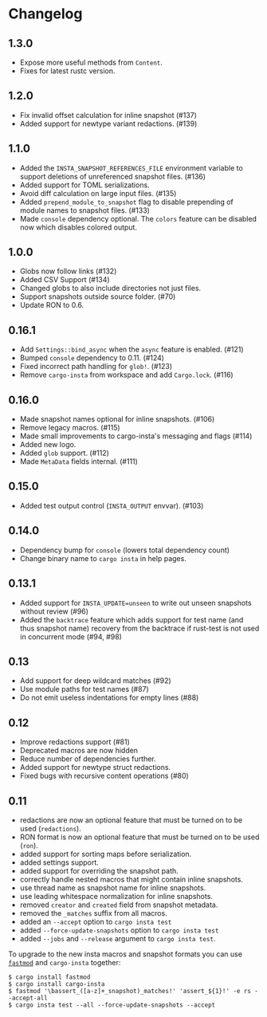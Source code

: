 # Changelog

## 1.3.0

* Expose more useful methods from `Content`.
* Fixes for latest rustc version.

## 1.2.0

* Fix invalid offset calculation for inline snapshot (#137)
* Added support for newtype variant redactions. (#139)

## 1.1.0

* Added the `INSTA_SNAPSHOT_REFERENCES_FILE` environment variable to support
  deletions of unreferenced snapshot files. (#136)
* Added support for TOML serializations.
* Avoid diff calculation on large input files. (#135)
* Added `prepend_module_to_snapshot` flag to disable prepending of module
  names to snapshot files. (#133)
* Made `console` dependency optional.  The `colors` feature can be disabled now
  which disables colored output.

## 1.0.0

* Globs now follow links (#132)
* Added CSV Support (#134)
* Changed globs to also include directories not just files.
* Support snapshots outside source folder. (#70)
* Update RON to 0.6.

## 0.16.1

* Add `Settings::bind_async` when the `async` feature is enabled. (#121)
* Bumped `console` dependency to 0.11. (#124)
* Fixed incorrect path handling for `glob!`. (#123)
* Remove `cargo-insta` from workspace and add `Cargo.lock`. (#116)

## 0.16.0

* Made snapshot names optional for inline snapshots. (#106)
* Remove legacy macros. (#115)
* Made small improvements to cargo-insta's messaging and flags (#114)
* Added new logo.
* Added `glob` support. (#112)
* Made `MetaData` fields internal. (#111)

## 0.15.0

* Added test output control (`INSTA_OUTPUT` envvar). (#103)

## 0.14.0

* Dependency bump for `console` (lowers total dependency count)
* Change binary name to `cargo insta` in help pages.

## 0.13.1

* Added support for `INSTA_UPDATE=unseen` to write out unseen snapshots without review (#96)
* Added the `backtrace` feature which adds support for test name (and thus snapshot name)
  recovery from the backtrace if rust-test is not used in concurrent mode (#94, #98)

## 0.13

* Add support for deep wildcard matches (#92)
* Use module paths for test names (#87) 
* Do not emit useless indentations for empty lines (#88)

## 0.12

* Improve redactions support (#81)
* Deprecated macros are now hidden
* Reduce number of dependencies further.
* Added support for newtype struct redactions.
* Fixed bugs with recursive content operations (#80)

## 0.11

* redactions are now an optional feature that must be turned on to be used (`redactions`).
* RON format is now an optional feature that must be turned on to be used (`ron`).
* added support for sorting maps before serialization.
* added settings support.
* added support for overriding the snapshot path.
* correctly handle nested macros that might contain inline snapshots.
* use thread name as snapshot name for inline snapshots.
* use leading whitespace normalization for inline snapshots.
* removed `creator` and `created` field from snapshot metadata.
* removed the `_matches` suffix from all macros.
* added an `--accept` option to `cargo insta test`
* added `--force-update-snapshots` option to `cargo insta test`
* added `--jobs` and `--release` argument to `cargo insta test`.

To upgrade to the new insta macros and snapshot formats you can use
[`fastmod`](https://crates.io/crates/fastmod) and `cargo-insta` together:

    $ cargo install fastmod
    $ cargo install cargo-insta
    $ fastmod '\bassert_([a-z]+_snapshot)_matches!' 'assert_${1}!' -e rs --accept-all
    $ cargo insta test --all --force-update-snapshots --accept

